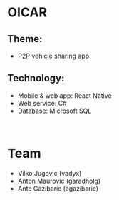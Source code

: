 # OICAR
## Theme:
- P2P vehicle sharing app    
## Technology:
- Mobile & web app: React Native
- Web service: C#
- Database: Microsoft SQL
</br>

# Team
- Vilko Jugovic (vadyx)
- Anton Maurovic (garadholg)
- Ante Gazibaric (agazibaric)

